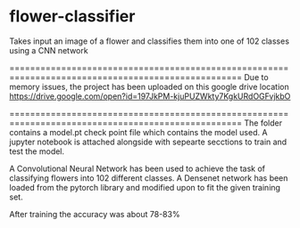 # flower-classifier
Takes input an image of a flower and classifies them into one of 102 classes using a CNN network

===================================================================================================
Due to memory issues, the project has been uploaded on this google drive location
https://drive.google.com/open?id=197JkPM-kjuPUZWkty7KgkURdOGFvjkbO

===================================================================================================
The folder contains a model.pt check point file which contains the model used.
A jupyter notebook is attached alongside with sepearte secctions to train and test the model.

A Convolutional Neural Network has been used to achieve the task of classifying flowers into 102 different classes. A Densenet network has been loaded from the pytorch library and modified upon to fit the given training set.

After training the accuracy was about 78-83%
